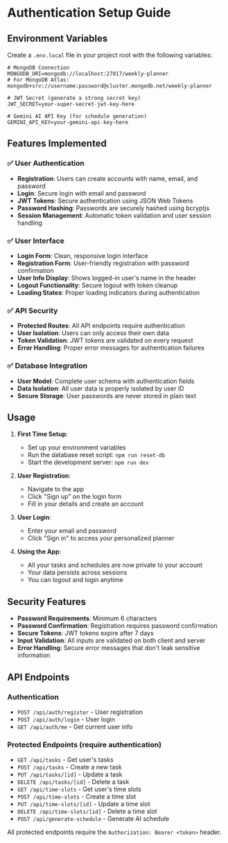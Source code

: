 # Authentication Setup Guide

## Environment Variables

Create a `.env.local` file in your project root with the following variables:

```env
# MongoDB Connection
MONGODB_URI=mongodb://localhost:27017/weekly-planner
# For MongoDB Atlas: mongodb+srv://username:password@cluster.mongodb.net/weekly-planner

# JWT Secret (generate a strong secret key)
JWT_SECRET=your-super-secret-jwt-key-here

# Gemini AI API Key (for schedule generation)
GEMINI_API_KEY=your-gemini-api-key-here
```

## Features Implemented

### ✅ User Authentication
- **Registration**: Users can create accounts with name, email, and password
- **Login**: Secure login with email and password
- **JWT Tokens**: Secure authentication using JSON Web Tokens
- **Password Hashing**: Passwords are securely hashed using bcryptjs
- **Session Management**: Automatic token validation and user session handling

### ✅ User Interface
- **Login Form**: Clean, responsive login interface
- **Registration Form**: User-friendly registration with password confirmation
- **User Info Display**: Shows logged-in user's name in the header
- **Logout Functionality**: Secure logout with token cleanup
- **Loading States**: Proper loading indicators during authentication

### ✅ API Security
- **Protected Routes**: All API endpoints require authentication
- **User Isolation**: Users can only access their own data
- **Token Validation**: JWT tokens are validated on every request
- **Error Handling**: Proper error messages for authentication failures

### ✅ Database Integration
- **User Model**: Complete user schema with authentication fields
- **Data Isolation**: All user data is properly isolated by user ID
- **Secure Storage**: User passwords are never stored in plain text

## Usage

1. **First Time Setup**:
   - Set up your environment variables
   - Run the database reset script: `npm run reset-db`
   - Start the development server: `npm run dev`

2. **User Registration**:
   - Navigate to the app
   - Click "Sign up" on the login form
   - Fill in your details and create an account

3. **User Login**:
   - Enter your email and password
   - Click "Sign in" to access your personalized planner

4. **Using the App**:
   - All your tasks and schedules are now private to your account
   - Your data persists across sessions
   - You can logout and login anytime

## Security Features

- **Password Requirements**: Minimum 6 characters
- **Password Confirmation**: Registration requires password confirmation
- **Secure Tokens**: JWT tokens expire after 7 days
- **Input Validation**: All inputs are validated on both client and server
- **Error Handling**: Secure error messages that don't leak sensitive information

## API Endpoints

### Authentication
- `POST /api/auth/register` - User registration
- `POST /api/auth/login` - User login
- `GET /api/auth/me` - Get current user info

### Protected Endpoints (require authentication)
- `GET /api/tasks` - Get user's tasks
- `POST /api/tasks` - Create a new task
- `PUT /api/tasks/[id]` - Update a task
- `DELETE /api/tasks/[id]` - Delete a task
- `GET /api/time-slots` - Get user's time slots
- `POST /api/time-slots` - Create a time slot
- `PUT /api/time-slots/[id]` - Update a time slot
- `DELETE /api/time-slots/[id]` - Delete a time slot
- `POST /api/generate-schedule` - Generate AI schedule

All protected endpoints require the `Authorization: Bearer <token>` header.


